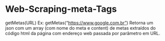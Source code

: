 # Web-Scraping-meta-Tags

getMetas(URL)
Ex: getMetas(“https://www.google.com.br”)
Retorna um json com um array (com nome do meta e content) de metas extraídos do código
html da página com endereço web passada por parâmetro em URL.
